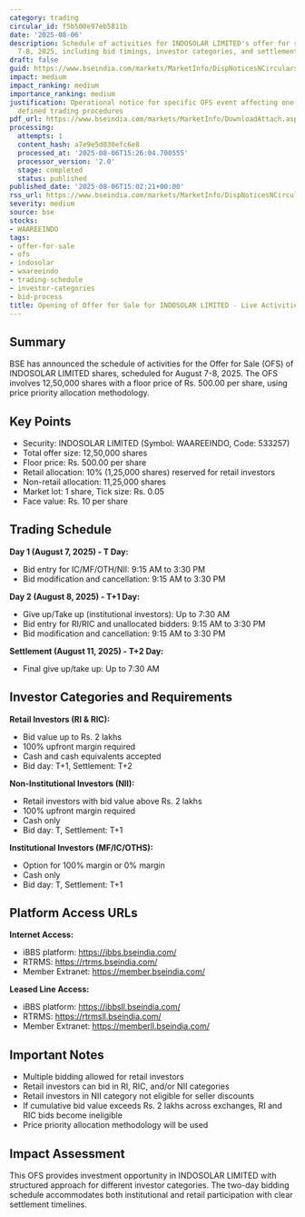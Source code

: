 ```yaml
---
category: trading
circular_id: f5b500e97eb5811b
date: '2025-08-06'
description: Schedule of activities for INDOSOLAR LIMITED's offer for sale on August
  7-8, 2025, including bid timings, investor categories, and settlement procedures.
draft: false
guid: https://www.bseindia.com/markets/MarketInfo/DispNoticesNCirculars.aspx?Noticeid={EAFBCF12-428E-4139-A8E4-523C6CAEF5BD}&noticeno=20250806-55&dt=08/06/2025&icount=55&totcount=57&flag=0
impact: medium
impact_ranking: medium
importance_ranking: medium
justification: Operational notice for specific OFS event affecting one stock with
  defined trading procedures
pdf_url: https://www.bseindia.com/markets/MarketInfo/DownloadAttach.aspx?id=20250806-55&attachedId=
processing:
  attempts: 1
  content_hash: a7e9e5d030efc6e8
  processed_at: '2025-08-06T15:26:04.700555'
  processor_version: '2.0'
  stage: completed
  status: published
published_date: '2025-08-06T15:02:21+00:00'
rss_url: https://www.bseindia.com/markets/MarketInfo/DispNoticesNCirculars.aspx?Noticeid={EAFBCF12-428E-4139-A8E4-523C6CAEF5BD}&noticeno=20250806-55&dt=08/06/2025&icount=55&totcount=57&flag=0
severity: medium
source: bse
stocks:
- WAAREEINDO
tags:
- offer-for-sale
- ofs
- indosolar
- waareeindo
- trading-schedule
- investor-categories
- bid-process
title: Opening of Offer for Sale for INDOSOLAR LIMITED - Live Activities Schedule
---
```


## Summary

BSE has announced the schedule of activities for the Offer for Sale (OFS) of INDOSOLAR LIMITED shares, scheduled for August 7-8, 2025. The OFS involves 12,50,000 shares with a floor price of Rs. 500.00 per share, using price priority allocation methodology.

## Key Points

- Security: INDOSOLAR LIMITED (Symbol: WAAREEINDO, Code: 533257)
- Total offer size: 12,50,000 shares
- Floor price: Rs. 500.00 per share
- Retail allocation: 10% (1,25,000 shares) reserved for retail investors
- Non-retail allocation: 11,25,000 shares
- Market lot: 1 share, Tick size: Rs. 0.05
- Face value: Rs. 10 per share

## Trading Schedule

**Day 1 (August 7, 2025) - T Day:**
- Bid entry for IC/MF/OTH/NII: 9:15 AM to 3:30 PM
- Bid modification and cancellation: 9:15 AM to 3:30 PM

**Day 2 (August 8, 2025) - T+1 Day:**
- Give up/Take up (institutional investors): Up to 7:30 AM
- Bid entry for RI/RIC and unallocated bidders: 9:15 AM to 3:30 PM
- Bid modification and cancellation: 9:15 AM to 3:30 PM

**Settlement (August 11, 2025) - T+2 Day:**
- Final give up/take up: Up to 7:30 AM

## Investor Categories and Requirements

**Retail Investors (RI & RIC):**
- Bid value up to Rs. 2 lakhs
- 100% upfront margin required
- Cash and cash equivalents accepted
- Bid day: T+1, Settlement: T+2

**Non-Institutional Investors (NII):**
- Retail investors with bid value above Rs. 2 lakhs
- 100% upfront margin required
- Cash only
- Bid day: T, Settlement: T+1

**Institutional Investors (MF/IC/OTHS):**
- Option for 100% margin or 0% margin
- Cash only
- Bid day: T, Settlement: T+1

## Platform Access URLs

**Internet Access:**
- iBBS platform: https://ibbs.bseindia.com/
- RTRMS: https://rtrms.bseindia.com/
- Member Extranet: https://member.bseindia.com/

**Leased Line Access:**
- iBBS platform: https://ibbsll.bseindia.com/
- RTRMS: https://rtrmsll.bseindia.com/
- Member Extranet: https://memberll.bseindia.com/

## Important Notes

- Multiple bidding allowed for retail investors
- Retail investors can bid in RI, RIC, and/or NII categories
- Retail investors in NII category not eligible for seller discounts
- If cumulative bid value exceeds Rs. 2 lakhs across exchanges, RI and RIC bids become ineligible
- Price priority allocation methodology will be used

## Impact Assessment

This OFS provides investment opportunity in INDOSOLAR LIMITED with structured approach for different investor categories. The two-day bidding schedule accommodates both institutional and retail participation with clear settlement timelines.